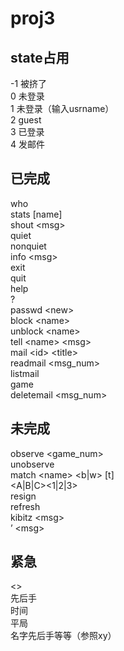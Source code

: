 # proj3
## state占用
-1 被挤了\
0  未登录\
1  未登录（输入usrname）\
2  guest\
3  已登录\
4  发邮件
## 已完成
  who\
  stats [name]\
  shout \<msg>\
  quiet\
  nonquiet\
  info \<msg>\
  exit\
  quit\
  help\
  ?\
  passwd \<new>\
  block \<name>\
  unblock \<name>\
  tell \<name> \<msg>\
  mail \<id> \<title>\
  readmail \<msg_num>\
  listmail\
  game\
  deletemail \<msg_num>

## 未完成
  observe \<game_num>\
  unobserve\
  match \<name> \<b|w> [t]\
  \<A|B|C>\<1|2|3>\
  resign\
  refresh\
  kibitz \<msg>\
  ’ \<msg>

## 紧急
  <>\
  先后手\
  时间\
  平局\
  名字先后手等等（参照xy）
